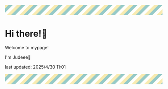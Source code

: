 <!-- Header image -->
<img src="./pokemon/pokemon_27.png" width="1000">

# Hi there!👋

Welcome to mypage!

I'm Judeee🐷

last updated: 2025/4/30 11:01

<!-- Footer image -->
<img src="./pokemon/pokemon_27.png" width="1000">
